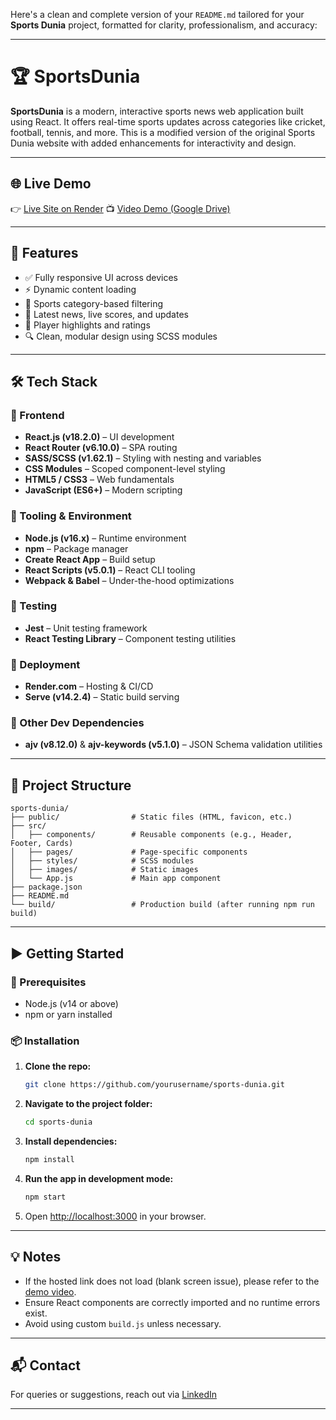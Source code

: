 Here's a clean and complete version of your `README.md` tailored for your **Sports Dunia** project, formatted for clarity, professionalism, and accuracy:

---

# 🏆 SportsDunia

**SportsDunia** is a modern, interactive sports news web application built using React. It offers real-time sports updates across categories like cricket, football, tennis, and more. This is a modified version of the original Sports Dunia website with added enhancements for interactivity and design.

---

## 🌐 Live Demo

👉 [Live Site on Render](https://sports-duniya-7lbx.onrender.com)
📺 [Video Demo (Google Drive)](https://drive.google.com/file/d/11WCPdOjZz2T3vYb5xWuAq-4GAB76D9x5/view?usp=sharing)

---

## 🚀 Features

* ✅ Fully responsive UI across devices
* ⚡ Dynamic content loading
* 🎯 Sports category-based filtering
* 📰 Latest news, live scores, and updates
* 🌟 Player highlights and ratings
* 🔍 Clean, modular design using SCSS modules

---

## 🛠 Tech Stack

### 🔹 Frontend

* **React.js (v18.2.0)** – UI development
* **React Router (v6.10.0)** – SPA routing
* **SASS/SCSS (v1.62.1)** – Styling with nesting and variables
* **CSS Modules** – Scoped component-level styling
* **HTML5 / CSS3** – Web fundamentals
* **JavaScript (ES6+)** – Modern scripting

### 🔹 Tooling & Environment

* **Node.js (v16.x)** – Runtime environment
* **npm** – Package manager
* **Create React App** – Build setup
* **React Scripts (v5.0.1)** – React CLI tooling
* **Webpack & Babel** – Under-the-hood optimizations

### 🔹 Testing

* **Jest** – Unit testing framework
* **React Testing Library** – Component testing utilities

### 🔹 Deployment

* **Render.com** – Hosting & CI/CD
* **Serve (v14.2.4)** – Static build serving

### 🔹 Other Dev Dependencies

* **ajv (v8.12.0)** & **ajv-keywords (v5.1.0)** – JSON Schema validation utilities

---

## 📁 Project Structure

```
sports-dunia/
├── public/                # Static files (HTML, favicon, etc.)
├── src/
│   ├── components/        # Reusable components (e.g., Header, Footer, Cards)
│   ├── pages/             # Page-specific components
│   ├── styles/            # SCSS modules
│   ├── images/            # Static images
│   └── App.js             # Main app component
├── package.json
├── README.md
└── build/                 # Production build (after running npm run build)
```

---

## ▶️ Getting Started

### 🔧 Prerequisites

* Node.js (v14 or above)
* npm or yarn installed

### 📦 Installation

1. **Clone the repo:**

   ```bash
   git clone https://github.com/yourusername/sports-dunia.git
   ```

2. **Navigate to the project folder:**

   ```bash
   cd sports-dunia
   ```

3. **Install dependencies:**

   ```bash
   npm install
   ```

4. **Run the app in development mode:**

   ```bash
   npm start
   ```

5. Open [http://localhost:3000](http://localhost:3000) in your browser.

---

## 💡 Notes

* If the hosted link does not load (blank screen issue), please refer to the [demo video](https://drive.google.com/file/d/11WCPdOjZz2T3vYb5xWuAq-4GAB76D9x5/view?usp=sharing).
* Ensure React components are correctly imported and no runtime errors exist.
* Avoid using custom `build.js` unless necessary.

---

## 📬 Contact

For queries or suggestions, reach out via [LinkedIn](https://www.linkedin.com/in/ankit21311/)

---


